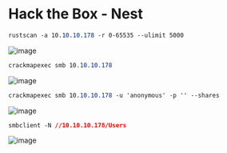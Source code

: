 # Hack the Box - Nest

```CSS
rustscan -a 10.10.10.178 -r 0-65535 --ulimit 5000
```
![image](https://github.com/karanshergill/Hack-the-Box/assets/83878909/f8da461f-072a-4053-9bd3-4d32ea29e5f3)

```CSS
crackmapexec smb 10.10.10.178
```
![image](https://github.com/karanshergill/Hack-the-Box/assets/83878909/76ffbf1e-765e-4337-8453-9b6c1cb6f562)

```CSS
crackmapexec smb 10.10.10.178 -u 'anonymous' -p '' --shares
```
![image](https://github.com/karanshergill/Hack-the-Box/assets/83878909/d1462bd8-e064-4449-9345-939825a37550)

```CSS
smbclient -N //10.10.10.178/Users
```
![image](https://github.com/karanshergill/Hack-the-Box/assets/83878909/b9e2953b-49d1-4592-8b6e-2c48619a5f63)
